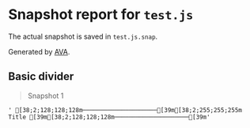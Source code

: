# Snapshot report for `test.js`

The actual snapshot is saved in `test.js.snap`.

Generated by [AVA](https://ava.li).

## Basic divider

> Snapshot 1

    ' [38;2;128;128;128m─────────────────────[39m[38;2;255;255;255m Title [39m[38;2;128;128;128m─────────────────────[39m'
